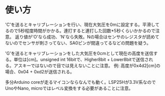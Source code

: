 # 使い方
'C'を送るとキャリブレーションを行い、現在大気圧を0mに設定する。平滑してるので5秒程度時間がかかる。連打すると連打した回数*5秒くらいかかるので注意。
返り値が'O'なら成功、'N'なら失敗。Nの場合はセンサのレジスタが読めてないのでセンサが刺さってない、SA0ピンが間違ってるなどの問題を疑う。

'G'を送るとキャリブレーションをした大気圧を0cmとして現在の高度を送信する。単位は[cm]。unsigned int 16bitで、Higher8bit + Lower8bitで送信される。アスキーではないので目では見えないことに注意。
例: 高度が0x4d2[cm]の場合、0x04 + 0xd2が送信される。

多分Arduino coreが走るマイコンならなんでも動く。LSP25Hが3.3V系なのでUnoやNano, microではレベル変換をする必要があることに注意。
